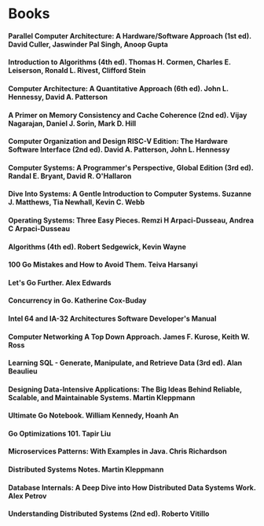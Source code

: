 # Books

#### Parallel Computer Architecture: A Hardware/Software Approach (1st ed). David Culler, Jaswinder Pal Singh, Anoop Gupta

#### Introduction to Algorithms (4th ed). Thomas H. Cormen, Charles E. Leiserson, Ronald L. Rivest, Clifford Stein

#### Computer Architecture: A Quantitative Approach (6th ed). John L. Hennessy, David A. Patterson

#### A Primer on Memory Consistency and Cache Coherence (2nd ed). Vijay Nagarajan, Daniel J. Sorin, Mark D. Hill

#### Computer Organization and Design RISC-V Edition: The Hardware Software Interface (2nd ed). David A. Patterson, John L. Hennessy

#### Computer Systems: A Programmer's Perspective, Global Edition (3rd ed). Randal E. Bryant, David R. O'Hallaron

#### Dive Into Systems: A Gentle Introduction to Computer Systems. Suzanne J. Matthews, Tia Newhall, Kevin C. Webb

#### Operating Systems: Three Easy Pieces. Remzi H Arpaci-Dusseau, Andrea C Arpaci-Dusseau

#### Algorithms (4th ed). Robert Sedgewick, Kevin Wayne

#### 100 Go Mistakes and How to Avoid Them. Teiva Harsanyi

#### Let's Go Further. Alex Edwards

#### Concurrency in Go. Katherine Cox-Buday

#### Intel 64 and IA-32 Architectures Software Developer's Manual

#### Computer Networking A Top Down Approach. James F. Kurose, Keith W. Ross

#### Learning SQL - Generate, Manipulate, and Retrieve Data (3rd ed). Alan Beaulieu

#### Designing Data-Intensive Applications: The Big Ideas Behind Reliable, Scalable, and Maintainable Systems. Martin Kleppmann

#### Ultimate Go Notebook. William Kennedy, Hoanh An

#### Go Optimizations 101. Tapir Liu

#### Microservices Patterns: With Examples in Java. Chris Richardson

#### Distributed Systems Notes. Martin Kleppmann

#### Database Internals: A Deep Dive into How Distributed Data Systems Work. Alex Petrov

#### Understanding Distributed Systems (2nd ed). Roberto Vitillo
